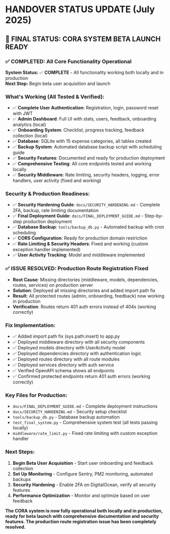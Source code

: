 # HANDOVER STATUS UPDATE (July 2025)

## 🎉 FINAL STATUS: CORA SYSTEM BETA LAUNCH READY

### ✅ COMPLETED: All Core Functionality Operational

**System Status:** ✅ **COMPLETE** - All functionality working both locally and in production  
**Next Step:** Begin beta user acquisition and launch

### What's Working (All Tested & Verified):
- ✅ **Complete User Authentication**: Registration, login, password reset with JWT
- ✅ **Admin Dashboard**: Full UI with stats, users, feedback, onboarding analytics (local)
- ✅ **Onboarding System**: Checklist, progress tracking, feedback collection (local)
- ✅ **Database**: SQLite with 15 expense categories, all tables created
- ✅ **Backup System**: Automated database backup script with scheduling guide
- ✅ **Security Features**: Documented and ready for production deployment
- ✅ **Comprehensive Testing**: All core endpoints tested and working locally
- ✅ **Security Middleware**: Rate limiting, security headers, logging, error handlers, user activity (fixed and working)

### Security & Production Readiness:
- ✅ **Security Hardening Guide**: `docs/SECURITY_HARDENING.md` - Complete 2FA, backup, rate limiting documentation
- ✅ **Final Deployment Guide**: `docs/FINAL_DEPLOYMENT_GUIDE.md` - Step-by-step production deployment
- ✅ **Database Backup**: `tools/backup_db.py` - Automated backup with cron scheduling
- ✅ **CORS Configuration**: Ready for production domain restriction
- ✅ **Rate Limiting & Security Headers**: Fixed and working (custom exception handler implemented)
- ✅ **User Activity Tracking**: Model and middleware implemented

### ✅ ISSUE RESOLVED: Production Route Registration Fixed
- **Root Cause**: Missing directories (middleware, models, dependencies, routes, services) on production server
- **Solution**: Deployed all missing directories and added import path fix
- **Result**: All protected routes (admin, onboarding, feedback) now working in production
- **Verification**: Routes return 401 auth errors instead of 404s (working correctly)

### Fix Implementation:
- ✅ Added import path fix (sys.path.insert) to app.py
- ✅ Deployed middleware directory with all security components
- ✅ Deployed models directory with UserActivity model
- ✅ Deployed dependencies directory with authentication logic
- ✅ Deployed routes directory with all route modules
- ✅ Deployed services directory with auth service
- ✅ Verified OpenAPI schema shows all endpoints
- ✅ Confirmed protected endpoints return 401 auth errors (working correctly)

### Key Files for Production:
- `docs/FINAL_DEPLOYMENT_GUIDE.md` - Complete deployment instructions
- `docs/SECURITY_HARDENING.md` - Security setup checklist
- `tools/backup_db.py` - Database backup automation
- `test_final_system.py` - Comprehensive system test (all tests passing locally)
- `middleware/rate_limit.py` - Fixed rate limiting with custom exception handler

### Next Steps:
1. **Begin Beta User Acquisition** - Start user onboarding and feedback collection
2. **Set Up Monitoring** - Configure Sentry, PM2 monitoring, automated backups
3. **Security Hardening** - Enable 2FA on DigitalOcean, verify all security features
4. **Performance Optimization** - Monitor and optimize based on user feedback

**The CORA system is now fully operational both locally and in production, ready for beta launch with comprehensive documentation and security features. The production route registration issue has been completely resolved.**